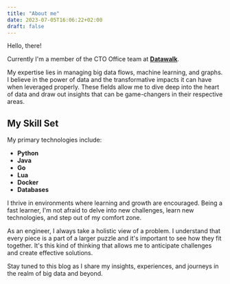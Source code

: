 ```yaml
---
title: "About me"
date: 2023-07-05T16:06:22+02:00
draft: false
---
```


Hello, there!

Currently I'm a member of the CTO Office team at [**Datawalk**](https://datawalk.com). 

My expertise lies in managing big data flows, machine learning, and graphs. 
I believe in the power of data and the transformative impacts it can have when leveraged properly. These fields allow me to dive deep into the heart of data and draw out insights that can be game-changers in their respective areas.

## My Skill Set

My primary technologies include:

- **Python**
- **Java**
- **Go**
- **Lua**
- **Docker**
- **Databases**

I thrive in environments where learning and growth are encouraged. Being a fast learner, I'm not afraid to delve into new challenges, learn new technologies, and step out of my comfort zone.

As an engineer, I always take a holistic view of a problem. I understand that every piece is a part of a larger puzzle and it's important to see how they fit together. It's this kind of thinking that allows me to anticipate challenges and create effective solutions.

Stay tuned to this blog as I share my insights, experiences, and journeys in the realm of big data and beyond.
